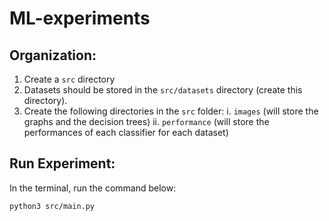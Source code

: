 # ML-experiments

## Organization:

1. Create a `src` directory
2. Datasets should be stored in the `src/datasets` directory (create this directory).
3. Create the following directories in the `src` folder:
    i. `images` (will store the graphs and the decision trees)
    ii. `performance` (will store the performances of each classifier for each dataset)

## Run Experiment:

In the terminal, run the command below:
```bash
python3 src/main.py


